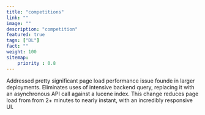 ```yaml
---
title: "competitions"
link: ""
image: ""
description: "competition"
featured: true
tags: ["DL"]
fact: ""
weight: 100
sitemap: 
    priority : 0.8
---
```

<!-- Read More -->
Addressed pretty significant page load performance issue founde in larger deployments. Eliminates uses of intensive backend query, replacing it with an asynchronous API call against a lucene index. This change reduces page load from from 2+ minutes to nearly instant, with an incredibly responsive UI.
